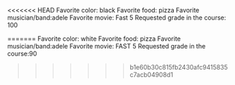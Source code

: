 <<<<<<< HEAD
Favorite color: black 
Favorite food: pizza
Favorite musician/band:adele 
Favorite movie: Fast 5 
Requested grade in the course: 100

=======
Favorite color: white 
Favorite food: pizza
Favorite musician/band:adele 
Favorite movie: FAST 5
Requested grade in the course:90 
>>>>>>> b1e60b30c815fb2430afc9415835c7acb04908d1
